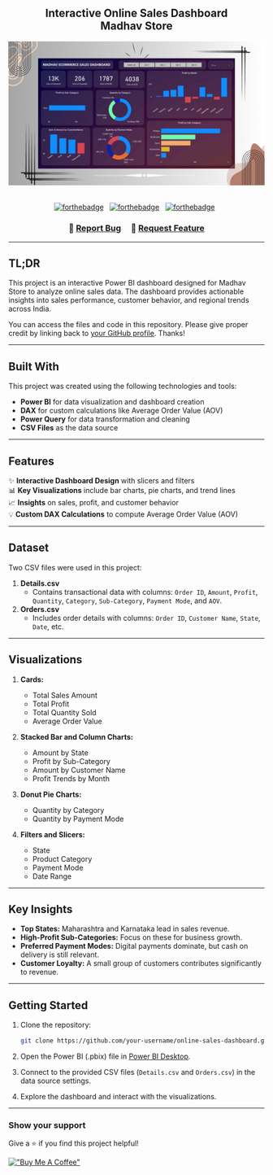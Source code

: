 <h2 align="center">
  Interactive Online Sales Dashboard<br/>
  <a>Madhav Store</a>
</h2>

<div align="center">
  <img alt="Dashboard Preview" src="dashboard.png" />
</div>

<br/>

<div align="center">

[![forthebadge](https://forthebadge.com/images/badges/built-with-love.svg)](https://forthebadge.com) &nbsp;
[![forthebadge](https://forthebadge.com/images/badges/made-with-powerBI.svg)](https://forthebadge.com) &nbsp;
[![forthebadge](https://forthebadge.com/images/badges/open-source.svg)](https://forthebadge.com) &nbsp;

</div>

<h3 align="center">
    🔹
    <a href="https://github.com/your-username/online-sales-dashboard/issues">Report Bug</a> &nbsp; &nbsp;
    🔹
    <a href="https://github.com/your-username/online-sales-dashboard/issues">Request Feature</a>
</h3>

---

## TL;DR

This project is an interactive Power BI dashboard designed for Madhav Store to analyze online sales data. The dashboard provides actionable insights into sales performance, customer behavior, and regional trends across India. 

You can access the files and code in this repository. Please give proper credit by linking back to [your GitHub profile](https://github.com/your-username). Thanks!

---

## Built With

This project was created using the following technologies and tools:

- **Power BI** for data visualization and dashboard creation
- **DAX** for custom calculations like Average Order Value (AOV)
- **Power Query** for data transformation and cleaning
- **CSV Files** as the data source

---

## Features

✨ **Interactive Dashboard Design** with slicers and filters  
📊 **Key Visualizations** include bar charts, pie charts, and trend lines  
📈 **Insights** on sales, profit, and customer behavior  
💡 **Custom DAX Calculations** to compute Average Order Value (AOV)  

---

## Dataset

Two CSV files were used in this project:  

1. **Details.csv**  
   - Contains transactional data with columns: `Order ID`, `Amount`, `Profit`, `Quantity`, `Category`, `Sub-Category`, `Payment Mode`, and `AOV`.  
2. **Orders.csv**  
   - Includes order details with columns: `Order ID`, `Customer Name`, `State`, `Date`, etc.

---

## Visualizations

1. **Cards:**  
   - Total Sales Amount  
   - Total Profit  
   - Total Quantity Sold  
   - Average Order Value  

2. **Stacked Bar and Column Charts:**  
   - Amount by State  
   - Profit by Sub-Category  
   - Amount by Customer Name  
   - Profit Trends by Month  

3. **Donut Pie Charts:**  
   - Quantity by Category  
   - Quantity by Payment Mode  

4. **Filters and Slicers:**  
   - State  
   - Product Category  
   - Payment Mode  
   - Date Range  

---

## Key Insights

- **Top States:** Maharashtra and Karnataka lead in sales revenue.  
- **High-Profit Sub-Categories:** Focus on these for business growth.  
- **Preferred Payment Modes:** Digital payments dominate, but cash on delivery is still relevant.  
- **Customer Loyalty:** A small group of customers contributes significantly to revenue.  

---

## Getting Started

1. Clone the repository:
   ```bash
   git clone https://github.com/your-username/online-sales-dashboard.git
   ```

2. Open the Power BI (.pbix) file in [Power BI Desktop](https://powerbi.microsoft.com/desktop/).

3. Connect to the provided CSV files (`Details.csv` and `Orders.csv`) in the data source settings.

4. Explore the dashboard and interact with the visualizations.

---

### Show your support

Give a ⭐ if you find this project helpful!  

[!["Buy Me A Coffee"](https://www.buymeacoffee.com/assets/img/custom_images/orange_img.png)](https://www.buymeacoffee.com/gbraad)

